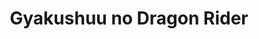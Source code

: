 --- 
title: "Gyakushuu no Dragon Rider"
publishdate: "2019-9-23T16:48:46+02:00"
src: "https://365manga.net/manga/gyakushuu-no-dragon-rider"
image: "https://data.365manga.net/images/thumbnails/1728-gyakushuu-no-dragon-rider.jpg"
description: "On the floating island of Lithos, war is ever-raging and there seems to be no end in sight as the three nations that live atop it vie for control. However, as the battles rage on, it is discovered that the crystal that makes the island's floating possible is diminishing in power and the risk of the island falling becoming ever closer to reality. Seeking to find another place to live,…"
---